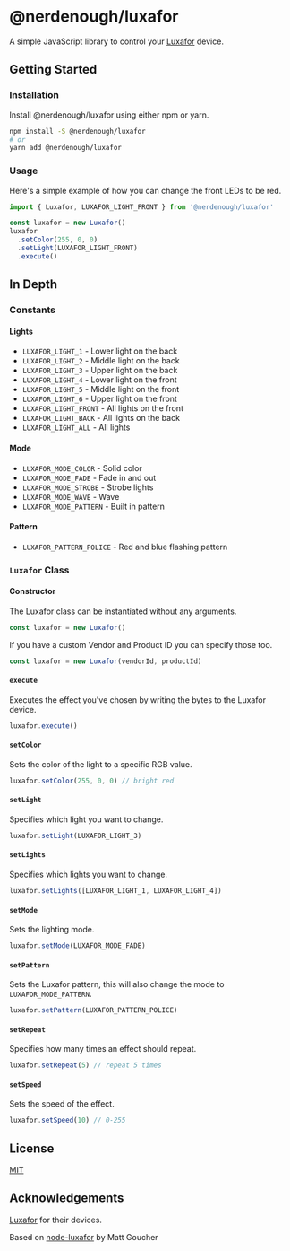 # @nerdenough/luxafor

A simple JavaScript library to control your [Luxafor](https://luxafor.com) device.

## Getting Started

### Installation

Install @nerdenough/luxafor using either npm or yarn.

```sh
npm install -S @nerdenough/luxafor
# or
yarn add @nerdenough/luxafor
```

### Usage

Here's a simple example of how you can change the front LEDs to be red.

```js
import { Luxafor, LUXAFOR_LIGHT_FRONT } from '@nerdenough/luxafor'

const luxafor = new Luxafor()
luxafor
  .setColor(255, 0, 0)
  .setLight(LUXAFOR_LIGHT_FRONT)
  .execute()
```

## In Depth

### Constants

#### Lights

- `LUXAFOR_LIGHT_1` - Lower light on the back
- `LUXAFOR_LIGHT_2` - Middle light on the back
- `LUXAFOR_LIGHT_3` - Upper light on the back
- `LUXAFOR_LIGHT_4` - Lower light on the front
- `LUXAFOR_LIGHT_5` - Middle light on the front
- `LUXAFOR_LIGHT_6` - Upper light on the front
- `LUXAFOR_LIGHT_FRONT` - All lights on the front
- `LUXAFOR_LIGHT_BACK` - All lights on the back
- `LUXAFOR_LIGHT_ALL` - All lights

#### Mode

- `LUXAFOR_MODE_COLOR` - Solid color
- `LUXAFOR_MODE_FADE` - Fade in and out
- `LUXAFOR_MODE_STROBE` - Strobe lights
- `LUXAFOR_MODE_WAVE` - Wave
- `LUXAFOR_MODE_PATTERN` - Built in pattern

#### Pattern

- `LUXAFOR_PATTERN_POLICE` - Red and blue flashing pattern

### `Luxafor` Class

#### Constructor

The Luxafor class can be instantiated without any arguments.

```js
const luxafor = new Luxafor()
```

If you have a custom Vendor and Product ID you can specify those too.

```js
const luxafor = new Luxafor(vendorId, productId)
```

#### `execute`

Executes the effect you've chosen by writing the bytes to the Luxafor device.

```js
luxafor.execute()
```

#### `setColor`

Sets the color of the light to a specific RGB value.

```js
luxafor.setColor(255, 0, 0) // bright red
```

#### `setLight`

Specifies which light you want to change.

```js
luxafor.setLight(LUXAFOR_LIGHT_3)
```

#### `setLights`

Specifies which lights you want to change.

```js
luxafor.setLights([LUXAFOR_LIGHT_1, LUXAFOR_LIGHT_4])
```

#### `setMode`

Sets the lighting mode.

```js
luxafor.setMode(LUXAFOR_MODE_FADE)
```

#### `setPattern`

Sets the Luxafor pattern, this will also change the mode to `LUXAFOR_MODE_PATTERN`.

```js
luxafor.setPattern(LUXAFOR_PATTERN_POLICE)
```

#### `setRepeat`

Specifies how many times an effect should repeat.

```js
luxafor.setRepeat(5) // repeat 5 times
```

#### `setSpeed`

Sets the speed of the effect.

```js
luxafor.setSpeed(10) // 0-255
```

## License

[MIT](https://opensource.org/licenses/MIT)

## Acknowledgements

[Luxafor](https://luxafor.com) for their devices.

Based on [node-luxafor](https://github.com/mattgoucher/node-luxafor) by Matt Goucher
